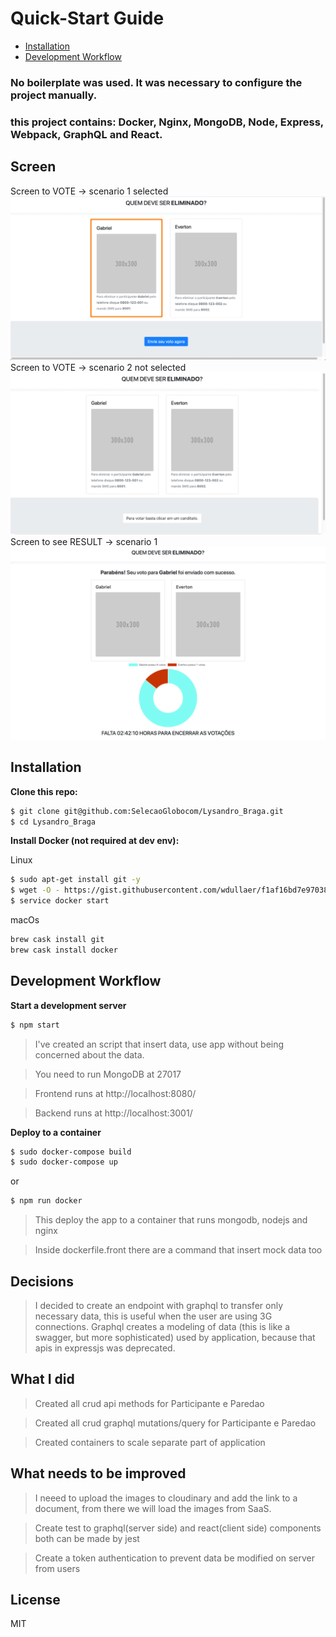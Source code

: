 # Quick-Start Guide

- [Installation](#installation)
- [Development Workflow](#development-workflow)

### No boilerplate was used. It was necessary to configure the project manually.
### this project contains: Docker, Nginx, MongoDB, Node, Express, Webpack, GraphQL and React.

## Screen

Screen to VOTE -> scenario 1 selected
![](votingscreen.png)
Screen to VOTE -> scenario 2 not selected
![](candidateNotSelected.png)
Screen to see RESULT -> scenario 1
![](screenResult.png)
## Installation

**Clone this repo:**

```bash
$ git clone git@github.com:SelecaoGlobocom/Lysandro_Braga.git
$ cd Lysandro_Braga
```

**Install Docker (not required at dev env):**

Linux
```bash
$ sudo apt-get install git -y
$ wget -O - https://gist.githubusercontent.com/wdullaer/f1af16bd7e970389bad3/raw/install.sh | bash
$ service docker start
```

macOs
```bash
brew cask install git
brew cask install docker
```

## Development Workflow

**Start a development server**

```bash
$ npm start
```
> I've created an script that insert data, use app without being concerned about the data.   

> You need to run MongoDB at 27017

> Frontend runs at http://localhost:8080/

> Backend runs at http://localhost:3001/

**Deploy to a container**
```bash
$ sudo docker-compose build
$ sudo docker-compose up
```
or
```bash
$ npm run docker
```
> This deploy the app to a container that runs mongodb, nodejs and nginx

> Inside dockerfile.front there are a command that insert mock data too

## Decisions
> I decided to create an endpoint with graphql to transfer only necessary data, this is useful when the user are using 3G connections. Graphql creates a modeling of data (this is like a swagger, but more sophisticated) used by application, because that apis in expressjs was deprecated.

## What I did
> Created all crud api methods for Participante e Paredao

> Created all crud graphql mutations/query for Participante e Paredao

> Created containers to scale separate part of application

## What needs to be improved

> I neeed to upload the images to cloudinary and add the link to a document, from there we will load the images from SaaS.

> Create test to graphql(server side) and react(client side) components both can be made by jest

> Create a token authentication to prevent data be modified on server from users

## License

MIT